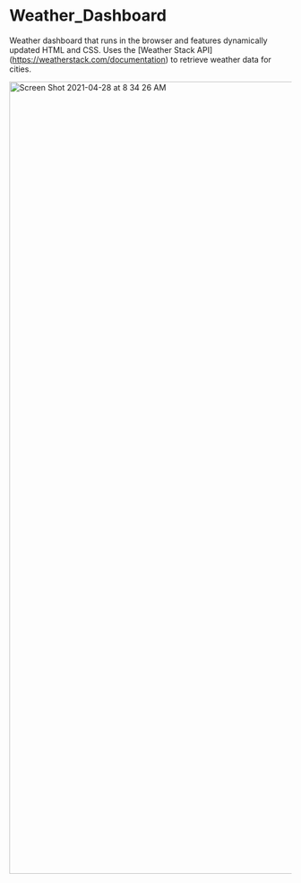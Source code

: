 # Weather_Dashboard
Weather dashboard that runs in the browser and features dynamically updated HTML and CSS.  Uses the [Weather Stack API] (https://weatherstack.com/documentation) to retrieve weather data for cities. 


<img width="1414" alt="Screen Shot 2021-04-28 at 8 34 26 AM" src="https://user-images.githubusercontent.com/78760719/116405695-ec6c0a00-a7fd-11eb-9882-0d64424ecb0f.png">

